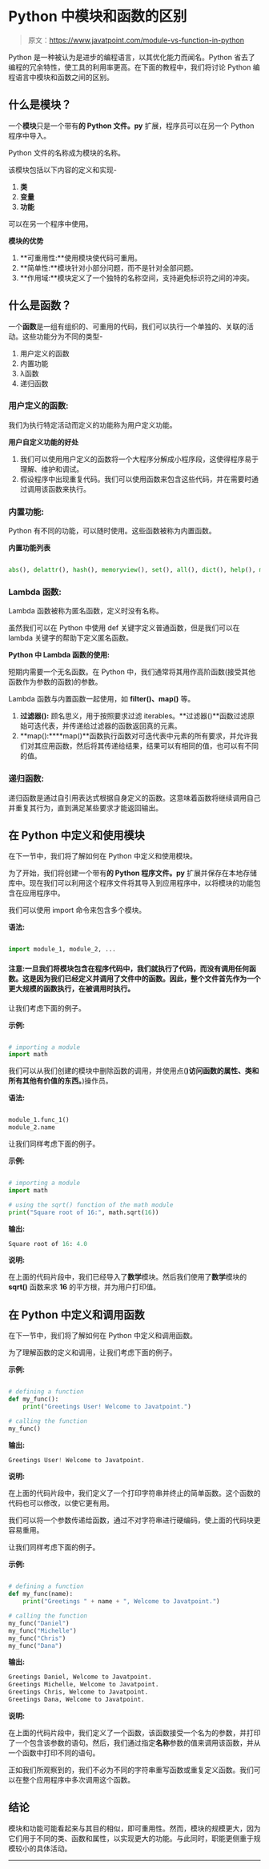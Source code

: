 # Python 中模块和函数的区别

> 原文：<https://www.javatpoint.com/module-vs-function-in-python>

Python 是一种被认为是进步的编程语言，以其优化能力而闻名。Python 省去了编程的冗余特性，使工具的利用率更高。在下面的教程中，我们将讨论 Python 编程语言中模块和函数之间的区别。

## 什么是模块？

一个**模块**只是一个带有**的 Python 文件。py** 扩展，程序员可以在另一个 Python 程序中导入。

Python 文件的名称成为模块的名称。

该模块包括以下内容的定义和实现-

1.  **类**
2.  **变量**
3.  **功能**

可以在另一个程序中使用。

**模块的优势**

1.  **可重用性:**使用模块使代码可重用。
2.  **简单性:**模块针对小部分问题，而不是针对全部问题。
3.  **作用域:**模块定义了一个独特的名称空间，支持避免标识符之间的冲突。

## 什么是函数？

一个**函数**是一组有组织的、可重用的代码，我们可以执行一个单独的、关联的活动。这些功能分为不同的类型-

1.  用户定义的函数
2.  内置功能
3.  λ函数
4.  递归函数

### 用户定义的函数:

我们为执行特定活动而定义的功能称为用户定义功能。

**用户自定义功能的好处**

1.  我们可以使用用户定义的函数将一个大程序分解成小程序段，这使得程序易于理解、维护和调试。
2.  假设程序中出现重复代码。我们可以使用函数来包含这些代码，并在需要时通过调用该函数来执行。

### 内置功能:

Python 有不同的功能，可以随时使用。这些函数被称为内置函数。

**内置功能列表**

```py

abs(), delattr(), hash(), memoryview(), set(), all(), dict(), help(), min(), setattr(), any(), dir(), hex(), next(), slice(), ascii(), divmod(), id(), object(), sorted(), bin(), enumerate(), input(), oct(), staticmethod(), bool(), eval(), int(), open(), str(), breakpoint(), exec(), isinstance(), ord(), sum(), bytearray(), filter(), issubclass(), pow(),super(), bytes(), float(), iter(), print(), tuple(), callable(), format(), len(), property(), type(), chr(), frozenset(), list(), range(), vars(), classmethod(), getattr(), locals(), repr(), zip(), compile(), globals(), map(), reversed(), __import__(), complex(), hasattr(), max(), round()

```

### Lambda 函数:

Lambda 函数被称为匿名函数，定义时没有名称。

虽然我们可以在 Python 中使用 def 关键字定义普通函数，但是我们可以在 lambda 关键字的帮助下定义匿名函数。

**Python 中 Lambda 函数的使用:**

短期内需要一个无名函数。在 Python 中，我们通常将其用作高阶函数(接受其他函数作为参数的函数)的参数。

Lambda 函数与内置函数一起使用，如 **filter()、map()** 等。

1.  **过滤器()\:** 顾名思义，用于按照要求过滤 iterables。**过滤器()**函数过滤原始可迭代表，并传递给过滤器的函数返回真的元素。
2.  **map()\:****map()**函数执行函数对可迭代表中元素的所有要求，并允许我们对其应用函数，然后将其传递给结果，结果可以有相同的值，也可以有不同的值。

### 递归函数:

递归函数是通过自引用表达式根据自身定义的函数。这意味着函数将继续调用自己并重复其行为，直到满足某些要求才能返回输出。

## 在 Python 中定义和使用模块

在下一节中，我们将了解如何在 Python 中定义和使用模块。

为了开始，我们将创建一个带有**的 Python 程序文件。py** 扩展并保存在本地存储库中。现在我们可以利用这个程序文件将其导入到应用程序中，以将模块的功能包含在应用程序中。

我们可以使用 import 命令来包含多个模块。

**语法:**

```py

import module_1, module_2, ...

```

#### 注意:一旦我们将模块包含在程序代码中，我们就执行了代码，而没有调用任何函数。这是因为我们已经定义并调用了文件中的函数。因此，整个文件首先作为一个更大规模的函数执行，在被调用时执行。

让我们考虑下面的例子。

**示例:**

```py

# importing a module
import math

```

我们可以从我们创建的模块中删除函数的调用，并使用点(**)访问函数的属性、类和所有其他有价值的东西。**)操作员。

**语法:**

```py

module_1.func_1()
module_2.name

```

让我们同样考虑下面的例子。

**示例:**

```py

# importing a module
import math

# using the sqrt() function of the math module
print("Square root of 16:", math.sqrt(16))

```

**输出:**

```py
Square root of 16: 4.0

```

**说明:**

在上面的代码片段中，我们已经导入了**数学**模块。然后我们使用了**数学**模块的 **sqrt()** 函数来求 **16** 的平方根，并为用户打印值。

## 在 Python 中定义和调用函数

在下一节中，我们将了解如何在 Python 中定义和调用函数。

为了理解函数的定义和调用，让我们考虑下面的例子。

**示例:**

```py

# defining a function
def my_func():
    print("Greetings User! Welcome to Javatpoint.")

# calling the function
my_func()

```

**输出:**

```py
Greetings User! Welcome to Javatpoint.

```

**说明:**

在上面的代码片段中，我们定义了一个打印字符串并终止的简单函数。这个函数的代码也可以修改，以使它更有用。

我们可以将一个参数传递给函数，通过不对字符串进行硬编码，使上面的代码块更容易重用。

让我们同样考虑下面的例子。

**示例:**

```py

# defining a function
def my_func(name):
    print("Greetings " + name + ", Welcome to Javatpoint.")

# calling the function
my_func("Daniel")
my_func("Michelle")
my_func("Chris")
my_func("Dana")

```

**输出:**

```py
Greetings Daniel, Welcome to Javatpoint.
Greetings Michelle, Welcome to Javatpoint.
Greetings Chris, Welcome to Javatpoint.
Greetings Dana, Welcome to Javatpoint.

```

**说明:**

在上面的代码片段中，我们定义了一个函数，该函数接受一个名为的参数，并打印了一个包含该参数的语句。然后，我们通过指定**名称**参数的值来调用该函数，并从一个函数中打印不同的语句。

正如我们所观察到的，我们不必为不同的字符串重写函数或重复定义函数。我们可以在整个应用程序中多次调用这个函数。

## 结论

模块和功能可能看起来与其目的相似，即可重用性。然而，模块的规模更大，因为它们用于不同的类、函数和属性，以实现更大的功能。与此同时，职能更侧重于规模较小的具体活动。

* * *